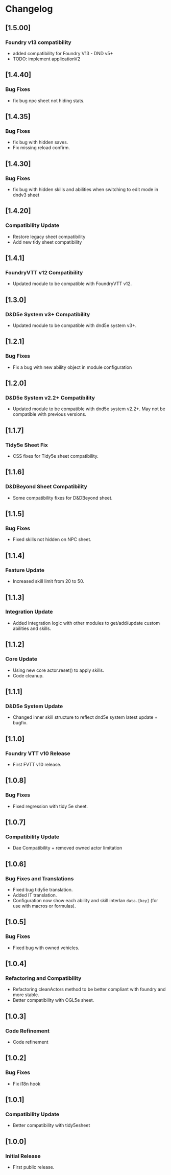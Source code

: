 # Changelog

## [1.5.00]

### Foundry v13 compatibility

- added compatibility for Foundry V13 - DND v5+
- TODO: implement applicationV2

## [1.4.40]

### Bug Fixes

- fix bug npc sheet not hiding stats.

## [1.4.35]

### Bug Fixes

- fix bug with hidden saves.
- Fix missing reload confirm.

## [1.4.30]

### Bug Fixes

- fix bug with hidden skills and abilities when switching to edit mode in dndv3 sheet

## [1.4.20]

### Compatibility Update

- Restore legacy sheet compatibility
- Add new tidy sheet compatibility

## [1.4.1]

### FoundryVTT v12 Compatibility

- Updated module to be compatible with FoundryVTT v12.

## [1.3.0]

### D&D5e System v3+ Compatibility

- Updated module to be compatible with dnd5e system v3+.

## [1.2.1]

### Bug Fixes

- Fix a bug with new ability object in module configuration

## [1.2.0]

### D&D5e System v2.2+ Compatibility

- Updated module to be compatible with dnd5e system v2.2+. May not be compatible with previous versions.

## [1.1.7]

### Tidy5e Sheet Fix

- CSS fixes for Tidy5e sheet compatibility.

## [1.1.6]

### D&DBeyond Sheet Compatibility

- Some compatibility fixes for D&DBeyond sheet.

## [1.1.5]

### Bug Fixes

- Fixed skills not hidden on NPC sheet.

## [1.1.4]

### Feature Update

- Increased skill limit from 20 to 50.

## [1.1.3]

### Integration Update

- Added integration logic with other modules to get/add/update custom abilities and skills.

## [1.1.2]

### Core Update

- Using new core actor.reset() to apply skills.
- Code cleanup.

## [1.1.1]

### D&D5e System Update

- Changed inner skill structure to reflect dnd5e system latest update + bugfix.

## [1.1.0]

### Foundry VTT v10 Release

- First FVTT v10 release.

## [1.0.8]

### Bug Fixes

- Fixed regression with tidy 5e sheet.

## [1.0.7]

### Compatibility Update

- Dae Compatibility + removed owned actor limitation

## [1.0.6]

### Bug Fixes and Translations

- Fixed bug tidy5e translation.
- Added IT translation.
- Configuration now show each ability and skill interlan `data.[key]` (for use with macros or formulas).

## [1.0.5]

### Bug Fixes

- Fixed bug with owned vehicles.

## [1.0.4]

### Refactoring and Compatibility

- Refactoring cleanActors method to be better compliant with foundry and more stable.
- Better compatibility with OGL5e sheet.

## [1.0.3]

### Code Refinement

- Code refinement

## [1.0.2]

### Bug Fixes

- Fix i18n hook

## [1.0.1]

### Compatibility Update

- Better compatibility with tidy5esheet

## [1.0.0]

### Initial Release

- First public release.
